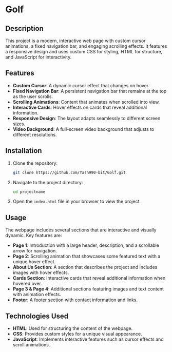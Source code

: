 # Golf

## Description

This project is a modern, interactive web page with custom cursor animations, a fixed navigation bar, and engaging scrolling effects. It features a responsive design and uses custom CSS for styling, HTML for structure, and JavaScript for interactivity.

## Features

- **Custom Cursor**: A dynamic cursor effect that changes on hover.
- **Fixed Navigation Bar**: A persistent navigation bar that remains at the top as the user scrolls.
- **Scrolling Animations**: Content that animates when scrolled into view.
- **Interactive Cards**: Hover effects on cards that reveal additional information.
- **Responsive Design**: The layout adapts seamlessly to different screen sizes.
- **Video Background**: A full-screen video background that adjusts to different resolutions.

## Installation

1. Clone the repository:
    ```bash
    git clone https://github.com/Yash990-bit/Golf.git
    ```

2. Navigate to the project directory:
    ```bash
    cd projectname
    ```

3. Open the `index.html` file in your browser to view the project.

## Usage

The webpage includes several sections that are interactive and visually dynamic. Key features are:

- **Page 1**: Introduction with a large header, description, and a scrollable arrow for navigation.
- **Page 2**: Scrolling animation that showcases some featured text with a unique hover effect.
- **About Us Section**: A section that describes the project and includes images with hover effects.
- **Cards Section**: Interactive cards that reveal additional information when hovered over.
- **Page 3 & Page 4**: Additional sections featuring images and text content with animation effects.
- **Footer**: A footer section with contact information and links.

## Technologies Used

- **HTML**: Used for structuring the content of the webpage.
- **CSS**: Provides custom styles for a unique visual appearance.
- **JavaScript**: Implements interactive features such as cursor effects and scroll animations.

